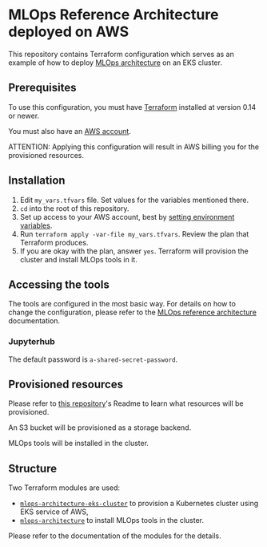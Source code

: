 # MLOps Reference Architecture deployed on AWS

This repository contains Terraform configuration which serves as an example of how to deploy
[MLOps architecture][mlops-repo] on an EKS cluster. 

## Prerequisites

To use this configuration, you must have [Terraform](https://www.terraform.io/downloads.html) installed at version 0.14 or newer.

You must also have an [AWS account](https://portal.aws.amazon.com/billing/signup#/start).

ATTENTION: Applying this configuration will result in AWS billing you for the provisioned resources.

## Installation

1. Edit `my_vars.tfvars` file. Set values for the variables mentioned there.
1. `cd` into the root of this repository.
1. Set up access to your AWS account, best by [setting environment variables](https://docs.aws.amazon.com/cli/latest/userguide/cli-configure-envvars.html).
1. Run `terraform apply -var-file my_vars.tfvars`. Review the plan that Terraform produces.
1. If you are okay with the plan, answer `yes`. Terraform will provision the cluster and install MLOps tools in it.

## Accessing the tools

The tools are configured in the most basic way. For details on how to change the configuration, please refer 
to the [MLOps reference architecture][mlops-repo] documentation.

### Jupyterhub

The default password is `a-shared-secret-password`.

## Provisioned resources

Please refer to [this repository](https://github.com/datarevenue-berlin/mlops-architecture-eks-cluster)'s Readme
to learn what resources will be provisioned.

An S3 bucket will be provisioned as a storage backend.

MLOps tools will be installed in the cluster.

## Structure

Two Terraform modules are used:
- [`mlops-architecture-eks-cluster`][mlops-eks-repo] 
  to provision a Kubernetes cluster using EKS service of AWS,
- [`mlops-architecture`][mlops-repo] 
  to install MLOps tools in the cluster.
  
Please refer to the documentation of the modules for the details. 


[mlops-repo]: https://github.com/datarevenue-berlin/mlops-architecture
[mlops-eks-repo]: https://github.com/datarevenue-berlin/mlops-architecture-eks-cluster

